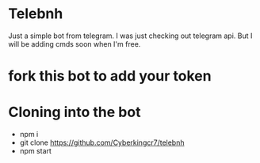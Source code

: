 # Telebnh
Just a simple bot from telegram. I was just checking out telegram api. But I will be adding cmds soon when I'm free. 

# fork this bot to add your token

# Cloning into the bot
- npm i
- git clone https://github.com/Cyberkingcr7/telebnh
- npm start
